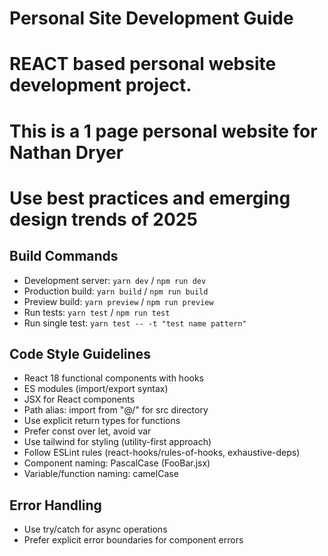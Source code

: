 # Personal Site Development Guide

# REACT based personal website development project.
# This is a 1 page personal website for Nathan Dryer 
# Use best practices and emerging design trends of 2025

## Build Commands
- Development server: `yarn dev` / `npm run dev`
- Production build: `yarn build` / `npm run build` 
- Preview build: `yarn preview` / `npm run preview`
- Run tests: `yarn test` / `npm run test`
- Run single test: `yarn test -- -t "test name pattern"`

## Code Style Guidelines
- React 18 functional components with hooks
- ES modules (import/export syntax)
- JSX for React components
- Path alias: import from "@/" for src directory
- Use explicit return types for functions
- Prefer const over let, avoid var
- Use tailwind for styling (utility-first approach)
- Follow ESLint rules (react-hooks/rules-of-hooks, exhaustive-deps)
- Component naming: PascalCase (FooBar.jsx)
- Variable/function naming: camelCase

## Error Handling
- Use try/catch for async operations
- Prefer explicit error boundaries for component errors